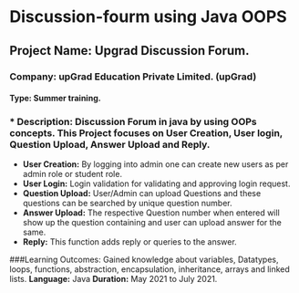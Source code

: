 # Discussion-fourm using Java OOPS

## Project Name: Upgrad Discussion Forum.
### Company: upGrad Education Private Limited. (upGrad)
#### Type: Summer training.

### * **Description:** Discussion Forum in java by using OOPs concepts. This Project focuses on User Creation, User login, Question Upload, Answer Upload and Reply.<br>
  * **User Creation:** By logging into admin one can create new users as per admin role or student role.<br>
  * **User Login:** Login validation for validating and approving login request.<br>
  * **Question Upload:** User/Admin can upload Questions and these questions can be searched by unique question number.<br>
  * **Answer Upload:** The respective Question number when entered will show up the question containing and user can upload answer for the same.
  * **Reply:** This function adds reply or queries to the answer.

###Learning Outcomes: Gained knowledge about variables, Datatypes, loops, functions, abstraction, encapsulation, inheritance, arrays and linked lists.
  **Language:** Java
  **Duration:** May 2021 to July 2021.
